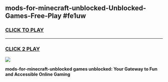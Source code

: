 
## mods-for-minecraft-unblocked-Unblocked-Games-Free-Play #fe1uw
<h3>
<a href="https://us.freeplayer.one?title=mods-for-minecraft-unblocked&ref=9M">CLICK TO PLAY</a></h3>
<hr>

<h3>
<a href="https://us.freeplayer.one?title=mods-for-minecraft-unblocked&ref=9M">CLICK 2 PLAY</a>
  
</h3>

<a href="https://us.freeplayer.one?title=mods-for-minecraft-unblocked&ref=9M"><img src="https://clearcache.store/games.png"></a>


**mods-for-minecraft-unblocked games unblocked: Your Gateway to Fun and Accessible Online Gaming**
